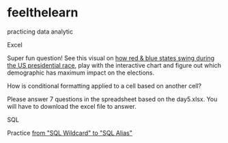 # feelthelearn
practicing data analytic

Excel

Super fun question! See this visual on [how red & blue states swing during the US presidential race](https://projects.fivethirtyeight.com/2016-swing-the-election/), play with the interactive chart and figure out which demographic has maximum impact on the elections.

How is conditional formatting applied to a cell based on another cell?

Please answer 7 questions in the spreadsheet based on the day5.xlsx. You will have to download the excel file to answer.

SQL

Practice [from "SQL Wildcard" to "SQL Alias"](https://www.w3schools.com/sql/sql_wildcards.asp)
